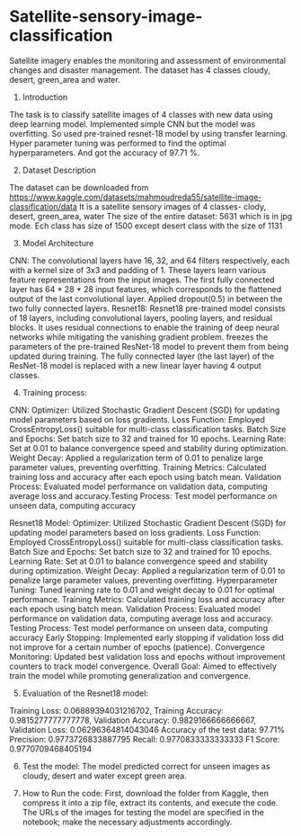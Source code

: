 # Satellite-sensory-image-classification
Satellite imagery enables the monitoring and assessment of environmental changes and disaster management. The dataset has 4 classes cloudy, desert, green_area and water.
1. Introduction

The task is to classify satellite images of 4 classes with new data using deep learning model. Implemented simple CNN but the model was overfitting. So used pre-trained resnet-18 model by using transfer learning. Hyper parameter tuning was performed to find the optimal hyperparameters. And got the accuracy of 97.71 %.

2. Dataset Description

The dataset can be downloaded from https://www.kaggle.com/datasets/mahmoudreda55/satellite-image-classification/data
It is a satellite sensory images of 4 classes- clody, desert, green_area, water
The size of the entire dataset: 5631 which is in jpg mode.
Ech class has size of 1500 except desert class with the size of 1131

3. Model Architecture

CNN:
The convolutional layers have 16, 32, and 64 filters respectively, each with a kernel size of 3x3 and padding of 1. These layers learn various feature representations from the input images. The first fully connected layer has 64 * 28 * 28 input features, which corresponds to the flattened output of the last convolutional layer. Applied dropout(0.5) in between the two fully connected layers.
Resnet18:
Resnet18 pre-trained model consists of 18 layers, including convolutional layers, pooling layers, and residual blocks. It uses residual connections to enable the training of deep neural networks while mitigating the vanishing gradient problem. freezes the parameters of the pre-trained ResNet-18 model to prevent them from being updated during training. The fully connected layer (the last layer) of the ResNet-18 model is replaced with a new linear layer having 4 output classes. 

4. Training process:

CNN:
Optimizer: Utilized Stochastic Gradient Descent (SGD) for updating model parameters based on loss gradients.
Loss Function: Employed CrossEntropyLoss() suitable for multi-class classification tasks.
Batch Size and Epochs: Set batch size to 32 and trained for 10 epochs.
Learning Rate: Set at 0.01 to balance convergence speed and stability during optimization.
Weight Decay: Applied a regularization term of 0.01 to penalize large parameter values, preventing overfitting.
Training Metrics: Calculated training loss and accuracy after each epoch using batch mean.
Validation Process: Evaluated model performance on validation data, computing average loss and accuracy.Testing Process: Test model performance on unseen data, computing accuracy

Resnet18 Model:
Optimizer: Utilized Stochastic Gradient Descent (SGD) for updating model parameters based on loss gradients.
Loss Function: Employed CrossEntropyLoss() suitable for multi-class classification tasks.
Batch Size and Epochs: Set batch size to 32 and trained for 10 epochs.
Learning Rate: Set at 0.01 to balance convergence speed and stability during optimization.
Weight Decay: Applied a regularization term of 0.01 to penalize large parameter values, preventing overfitting.
Hyperparameter Tuning: Tuned learning rate to 0.01 and weight decay to 0.01 for optimal performance.
Training Metrics: Calculated training loss and accuracy after each epoch using batch mean.
Validation Process: Evaluated model performance on validation data, computing average loss and accuracy.
Testing Process: Test model performance on unseen data, computing accuracy
Early Stopping: Implemented early stopping if validation loss did not improve for a certain number of epochs (patience).
Convergence Monitoring: Updated best validation loss and epochs without improvement counters to track model convergence.
Overall Goal: Aimed to effectively train the model while promoting generalization and convergence.

5. Evaluation of the Resnet18 model:

Training Loss: 0.06889394031216702, Training Accuracy: 0.9815277777777778, Validation Accuracy: 0.9829166666666667, Validation Loss: 0.06296364814043046
Accuracy of the test data: 97.71%
Precision: 0.9773726833887795
Recall: 0.9770833333333333
F1 Score: 0.9770709468405194

6. Test the model:
The model predicted correct for unseen images as cloudy, desert and water except green area.

7. How to Run the code:
First, download the folder from Kaggle, then compress it into a zip file, extract its contents, and execute the code. The URLs of the images for testing the model are specified in the notebook; make the necessary adjustments accordingly.
